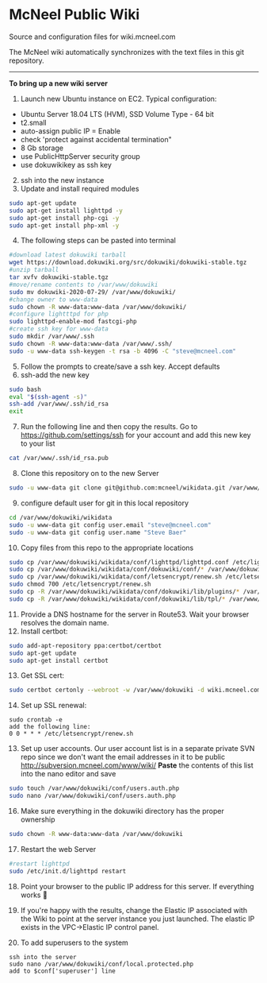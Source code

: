 McNeel Public Wiki
========
Source and configuration files for wiki.mcneel.com

The McNeel wiki automatically synchronizes with the text files in this git repository.

----
**To bring up a new wiki server**
1. Launch new Ubuntu instance on EC2. Typical configuration:
  - Ubuntu Server 18.04 LTS (HVM), SSD Volume Type - 64 bit
  - t2.small
  - auto-assign public IP = Enable
  - check 'protect against accidental termination"
  - 8 Gb storage
  - use PublicHttpServer security group
  - use dokuwikikey as ssh key
2. ssh into the new instance
3. Update and install required modules
```bash
sudo apt-get update
sudo apt-get install lighttpd -y
sudo apt-get install php-cgi -y
sudo apt-get install php-xml -y
```
4. The following steps can be pasted into terminal
```bash
#download latest dokuwiki tarball
wget https://download.dokuwiki.org/src/dokuwiki/dokuwiki-stable.tgz
#unzip tarball
tar xvfv dokuwiki-stable.tgz
#move/rename contents to /var/www/dokuwiki
sudo mv dokuwiki-2020-07-29/ /var/www/dokuwiki/
#change owner to www-data
sudo chown -R www-data:www-data /var/www/dokuwiki/
#configure lightttpd for php
sudo lighttpd-enable-mod fastcgi-php
#create ssh key for www-data
sudo mkdir /var/www/.ssh
sudo chown -R www-data:www-data /var/www/.ssh/
sudo -u www-data ssh-keygen -t rsa -b 4096 -C "steve@mcneel.com"
```
5. Follow the prompts to create/save a ssh key. Accept defaults
6. ssh-add the new key
```bash
sudo bash
eval "$(ssh-agent -s)"
ssh-add /var/www/.ssh/id_rsa
exit
```
7. Run the following line and then copy the results. Go to https://github.com/settings/ssh for your account and add this new key to your list
```bash
cat /var/www/.ssh/id_rsa.pub
```
8. Clone this repository on to the new Server
```bash
sudo -u www-data git clone git@github.com:mcneel/wikidata.git /var/www/dokuwiki/wikidata
```
9. configure default user for git in this local repository
```bash
cd /var/www/dokuwiki/wikidata
sudo -u www-data git config user.email "steve@mcneel.com"
sudo -u www-data git config user.name "Steve Baer"
```
10. Copy files from this repo to the appropriate locations
```bash
sudo cp /var/www/dokuwiki/wikidata/conf/lighttpd/lighttpd.conf /etc/lighttpd/lighttpd.conf
sudo cp /var/www/dokuwiki/wikidata/conf/dokuwiki/conf/* /var/www/dokuwiki/conf/
sudo cp /var/www/dokuwiki/wikidata/conf/letsencrypt/renew.sh /etc/letsencrypt/renew.sh
sudo chmod 700 /etc/letsencrypt/renew.sh
sudo cp -R /var/www/dokuwiki/wikidata/conf/dokuwiki/lib/plugins/* /var/www/dokuwiki/lib/plugins/
sudo cp -R /var/www/dokuwiki/wikidata/conf/dokuwiki/lib/tpl/* /var/www/dokuwiki/lib/tpl/
```

11. Provide a DNS hostname for the server in Route53. Wait your browser resolves the domain name.
12. Install certbot:
```bash
sudo add-apt-repository ppa:certbot/certbot
sudo apt-get update
sudo apt-get install certbot
```
13. Get SSL cert:
```bash
sudo certbot certonly --webroot -w /var/www/dokuwiki -d wiki.mcneel.com -d www.wiki.mcneel.com
```

14. Set up SSL renewal:
```
sudo crontab -e
add the following line:
0 0 * * * /etc/letsencrypt/renew.sh
```

13. Set up user accounts. Our user account list is in a separate private SVN repo since we don't want the email addresses in it to be public http://subversion.mcneel.com/www/wiki/ **Paste** the contents of this list into the nano editor and save
```bash
sudo touch /var/www/dokuwiki/conf/users.auth.php
sudo nano /var/www/dokuwiki/conf/users.auth.php
```

16. Make sure everything in the dokuwiki directory has the proper ownership
```bash
sudo chown -R www-data:www-data /var/www/dokuwiki
```
17. Restart the web Server
```bash
#restart lighttpd
sudo /etc/init.d/lighttpd restart
```
18. Point your browser to the public IP address for this server. If everything works :beer:

19. If you're happy with the results, change the Elastic IP associated with the Wiki to point at the server instance you just launched. The elastic IP exists in the VPC->Elastic IP control panel.

20. To add superusers to the system
```
ssh into the server
sudo nano /var/www/dokuwiki/conf/local.protected.php
add to $conf['superuser'] line
```
